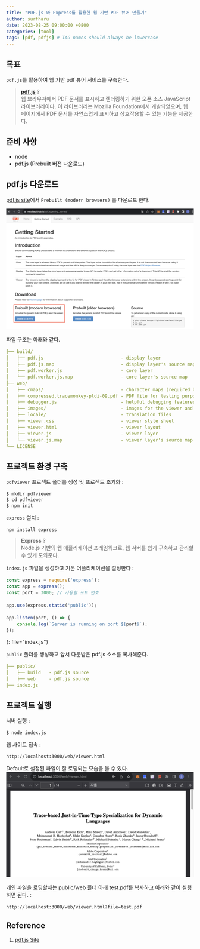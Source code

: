```yaml
---
title: "PDF.js 와 Express를 활용한 웹 기반 PDF 뷰어 만들기"
author: surfharu
date: 2023-08-25 09:00:00 +0800
categories: [tool]
tags: [pdf, pdfjs] # TAG names should always be lowercase
---
```


## 목표
`pdf.js`를 활용하여 웹 기반 pdf 뷰어 서비스를 구축한다.

> **[pdf.js](https://mozilla.github.io/pdf.js/getting_started/)** ?  
> 웹 브라우저에서 PDF 문서를 표시하고 렌더링하기 위한 오픈 소스 JavaScript 라이브러리이다. 이 라이브러리는 Mozilla Foundation에서 개발되었으며, 웹 페이지에서 PDF 문서를 자연스럽게 표시하고 상호작용할 수 있는 기능을 제공한다.

## 준비 사항
- node
- pdf.js (Prebuilt 버전 다운로드)

## pdf.js 다운로드
[pdf.js site](https://mozilla.github.io/pdf.js/getting_started)에서 `Prebuilt (modern browsers)` 를 다운로드 한다.

![](/assets/images/tool-5-1.png)

파일 구조는 아래와 같다.
```yaml
├── build/
│   ├── pdf.js                             - display layer
│   ├── pdf.js.map                         - display layer's source map
│   ├── pdf.worker.js                      - core layer
│   └── pdf.worker.js.map                  - core layer's source map
├── web/
│   ├── cmaps/                             - character maps (required by core)
│   ├── compressed.tracemonkey-pldi-09.pdf - PDF file for testing purposes
│   ├── debugger.js                        - helpful debugging features
│   ├── images/                            - images for the viewer and annotation icons
│   ├── locale/                            - translation files
│   ├── viewer.css                         - viewer style sheet
│   ├── viewer.html                        - viewer layout
│   ├── viewer.js                          - viewer layer
│   └── viewer.js.map                      - viewer layer's source map
└── LICENSE
```

## 프로젝트 환경 구축
`pdfviewer` 프로젝트 폴더를 생성 및 프로젝트 초기화 : 
```console
$ mkdir pdfviewer
$ cd pdfviewer
$ npm init
```

`express` 설치 : 
```console
npm install express
```

> **Express** ?  
> Node.js 기반의 웹 애플리케이션 프레임워크로, 웹 서버를 쉽게 구축하고 관리할 수 있게 도와준다.

`index.js` 파일을 생성하고 기본 어플리케이션을 설정한다 : 
```js
const express = require('express');
const app = express();
const port = 3000; // 사용할 포트 번호

app.use(express.static('public'));

app.listen(port, () => {
    console.log(`Server is running on port ${port}`);
});
```
{: file="index.js"}

`public` 폴더를 생성하고 앞서 다운받은 pdf.js 소스를 복사해준다.

```yaml
├── public/
│   ├── build   - pdf.js source
│   ├── web     - pdf.js source
├── index.js
```

## 프로젝트 실행
서버 실행 : 
```console
$ node index.js
```

웹 사이트 접속 : 
```
http://localhost:3000/web/viewer.html
```

Default로 설정된 파일이 잘 로딩되는 모습을 볼 수 있다.
![](/assets/images/tool-5-2.png)

개인 파일을 로딩할때는 public/web 폴더 아래 test.pdf를 복사하고 아래와 같이 실행하면 된다. : 
```
http://localhost:3000/web/viewer.html?file=test.pdf
```

## Reference
1. [pdf.js Site](https://mozilla.github.io/pdf.js/getting_started/)